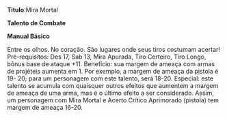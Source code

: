**Titulo**:Mira Mortal

**Talento de Combate**

**Manual Básico**

 Entre os olhos. No coração. São lugares onde seus tiros costumam acertar! Pré-requisitos: Des 17, Sab 13, Mira Apurada, Tiro Certeiro, Tiro Longo, bônus base de ataque +11. Benefício: sua margem de ameaça com armas de projéteis aumenta em 1. Por exemplo, a margem de ameaça da pistola é 19- 20; para um personagem com este talento, será 18-20. Especial: este talento se acumula com quaisquer outros efeitos que aumentem a margem de ameaça de uma arma, mas é o último efeito a ser considerado. Assim, um personagem com Mira Mortal e Acerto Crítico Aprimorado (pistola) tem margem de ameaça 16-20.